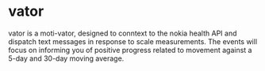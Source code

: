 # vator

vator is a moti-vator, designed to conntext to the nokia health API and dispatch text messages in response to scale measurements. The events will focus on 
informing you of positive progress related to movement against a 5-day and 30-day moving average.
